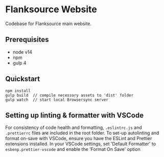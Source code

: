 # Flanksource Website

Codebase for Flanksource main website.

## Prerequisites

- node v14
- npm
- gulp 4

## Quickstart

```
npm install
gulp build  // compile necessary assets to 'dist' folder
gulp watch  // start local Browsersync server
```

## Setting up linting & formatter with VSCode

For consistency of code health and formatting, `.eslintrc.js` and `.prettierrc` files are included in the root folder. To set-up autolinting and format on-save with VSCode, ensure you have the ESLint and Prettier extensions installed. In your VSCode settings, set 'Default Formatter' to `esbenp.prettier-vscode` and enable the 'Format On Save' option

